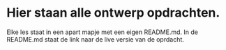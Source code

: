 # Hier staan alle ontwerp opdrachten.
Elke les staat in een apart mapje met een eigen README.md. In de README.md staat de link naar de live versie van de oprdacht.